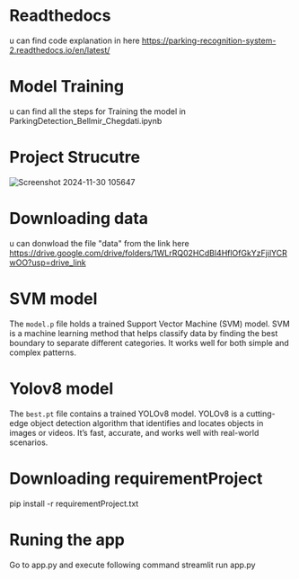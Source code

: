 # Readthedocs
u can find code explanation in here
https://parking-recognition-system-2.readthedocs.io/en/latest/

# Model Training
u can find all the steps for Training the model in ParkingDetection_Bellmir_Chegdati.ipynb

# Project Strucutre
![Screenshot 2024-11-30 105647](https://github.com/user-attachments/assets/60942ed9-41b6-4647-aab7-ecf8a1c0a6c1)

# Downloading data
u can donwload the file "data" from the link here
https://drive.google.com/drive/folders/1WLrRQ02HCdBl4HflOfGkYzFjilYCRwOO?usp=drive_link

# SVM model
The `model.p` file holds a trained Support Vector Machine (SVM) model. SVM is a machine learning method that helps classify data by finding the best boundary to separate different categories. It works well for both simple and complex patterns.

# Yolov8 model
The `best.pt` file contains a trained YOLOv8 model. YOLOv8 is a cutting-edge object detection algorithm that identifies and locates objects in images or videos. It’s fast, accurate, and works well with real-world scenarios.

# Downloading requirementProject
pip install -r requirementProject.txt

# Runing the app
Go to app.py and execute following command
streamlit run app.py
